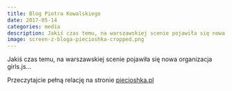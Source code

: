 ```yaml
---
title: Blog Piotra Kowalskiego
date: 2017-05-14
categories: media
description: Jakiś czas temu, na warszawskiej scenie pojawiła się nowa organizacja girls.js.
image: screen-z-bloga-piecioshka-cropped.png
---
```

Jakiś czas temu, na warszawskiej scenie pojawiła się nowa organizacja girls.js...

Przeczytajcie pełną relację na stronie [piecioshka.pl](https://piecioshka.pl/blog/2017/04/29/girlsjs.html)
